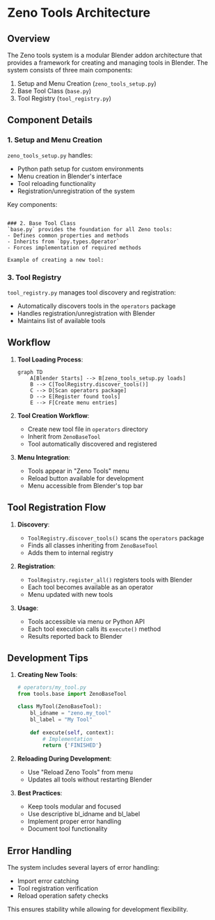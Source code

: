 # Zeno Tools Architecture

## Overview
The Zeno tools system is a modular Blender addon architecture that provides a framework for creating and managing tools in Blender. The system consists of three main components:

1. Setup and Menu Creation (`zeno_tools_setup.py`)
2. Base Tool Class (`base.py`)
3. Tool Registry (`tool_registry.py`)

## Component Details

### 1. Setup and Menu Creation
`zeno_tools_setup.py` handles:
- Python path setup for custom environments
- Menu creation in Blender's interface
- Tool reloading functionality
- Registration/unregistration of the system

Key components:
```

### 2. Base Tool Class
`base.py` provides the foundation for all Zeno tools:
- Defines common properties and methods
- Inherits from `bpy.types.Operator`
- Forces implementation of required methods

Example of creating a new tool:
```

### 3. Tool Registry
`tool_registry.py` manages tool discovery and registration:
- Automatically discovers tools in the `operators` package
- Handles registration/unregistration with Blender
- Maintains list of available tools

## Workflow

1. **Tool Loading Process**:
   ```mermaid
   graph TD
       A[Blender Starts] --> B[zeno_tools_setup.py loads]
       B --> C[ToolRegistry.discover_tools()]
       C --> D[Scan operators package]
       D --> E[Register found tools]
       E --> F[Create menu entries]
   ```

2. **Tool Creation Workflow**:
   - Create new tool file in `operators` directory
   - Inherit from `ZenoBaseTool`
   - Tool automatically discovered and registered

3. **Menu Integration**:
   - Tools appear in "Zeno Tools" menu
   - Reload button available for development
   - Menu accessible from Blender's top bar

## Tool Registration Flow

1. **Discovery**:
   - `ToolRegistry.discover_tools()` scans the `operators` package
   - Finds all classes inheriting from `ZenoBaseTool`
   - Adds them to internal registry

2. **Registration**:
   - `ToolRegistry.register_all()` registers tools with Blender
   - Each tool becomes available as an operator
   - Menu updated with new tools

3. **Usage**:
   - Tools accessible via menu or Python API
   - Each tool execution calls its `execute()` method
   - Results reported back to Blender

## Development Tips

1. **Creating New Tools**:
   ```python
   # operators/my_tool.py
   from tools.base import ZenoBaseTool
   
   class MyTool(ZenoBaseTool):
       bl_idname = "zeno.my_tool"
       bl_label = "My Tool"
       
       def execute(self, context):
           # Implementation
           return {'FINISHED'}
   ```

2. **Reloading During Development**:
   - Use "Reload Zeno Tools" from menu
   - Updates all tools without restarting Blender

3. **Best Practices**:
   - Keep tools modular and focused
   - Use descriptive bl_idname and bl_label
   - Implement proper error handling
   - Document tool functionality

## Error Handling

The system includes several layers of error handling:
- Import error catching
- Tool registration verification
- Reload operation safety checks

This ensures stability while allowing for development flexibility.